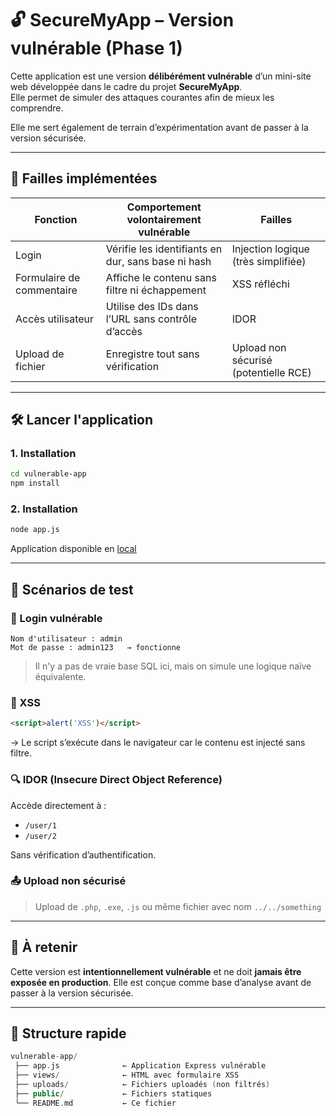 # 🔓 SecureMyApp – Version vulnérable (Phase 1)

Cette application est une version **délibérément vulnérable** d’un mini-site web développée dans le cadre du projet **SecureMyApp**.  
Elle permet de simuler des attaques courantes afin de mieux les comprendre.

Elle me sert également de terrain d’expérimentation avant de passer à la version sécurisée.

---

## 🚨 Failles implémentées

| Fonction                  | Comportement volontairement vulnérable             | Failles |
|--------------------------|-----------------------------------------------------|---------|
| Login                    | Vérifie les identifiants en dur, sans base ni hash  | Injection logique (très simplifiée) |
| Formulaire de commentaire| Affiche le contenu sans filtre ni échappement       | XSS réfléchi |
| Accès utilisateur        | Utilise des IDs dans l’URL sans contrôle d’accès    | IDOR |
| Upload de fichier        | Enregistre tout sans vérification                   | Upload non sécurisé (potentielle RCE) |

---

## 🛠️ Lancer l'application

### 1. Installation

```bash
cd vulnerable-app
npm install
```

### 2. Installation

```bash
node app.js
```
Application disponible en [local](http://localhost:3000)

---

## 🧪 Scénarios de test

### 🔐 Login vulnérable

```plaintext
Nom d'utilisateur : admin
Mot de passe : admin123   → fonctionne
```
> Il n'y a pas de vraie base SQL ici, mais on simule une logique naïve équivalente.

### 💬 XSS

```html
<script>alert('XSS')</script>
```
→ Le script s’exécute dans le navigateur car le contenu est injecté sans filtre.

### 🔍 IDOR (Insecure Direct Object Reference)

Accède directement à :

- `/user/1`
- `/user/2`

Sans vérification d’authentification.

### 📤 Upload non sécurisé

> Upload de `.php`, `.exe`, `.js` ou même fichier avec nom `../../something`

---

## 🧠 À retenir

Cette version est **intentionnellement vulnérable** et ne doit **jamais être exposée en production**.
Elle est conçue comme base d’analyse avant de passer à la version sécurisée.

---

## 📁 Structure rapide

```cpp
vulnerable-app/
 ├── app.js              ← Application Express vulnérable
 ├── views/              ← HTML avec formulaire XSS
 ├── uploads/            ← Fichiers uploadés (non filtrés)
 ├── public/             ← Fichiers statiques
 └── README.md           ← Ce fichier
```